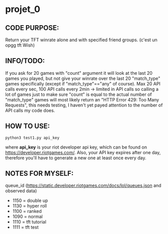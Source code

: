 # projet_0

## CODE PURPOSE:
Return your TFT winrate alone and with specified friend groups. (c'est un opgg tft Wish) 

## INFO/TODO:
If you ask for 20 games with "count" argument it will look at the last 20 games you played, but not give your winrate over the last 20 "match_type" games specifically (except if "match_type"=="any" of course).
Max 20 API calls every sec, 100 API calls every 2min -> limited in API calls so calling a lot of games just to make sure "count" is equal to the actual number of "match_type" games will most likely return an "HTTP Error 429: Too Many Requests", this needs testing, I haven't yet payed attention to the number of API calls my code does.


## HOW TO USE:
```shell
python3 test1.py api_key
```
where **api_key** is your riot developer api key, which can be found on https://developer.riotgames.com/.
Also, your API key expires after one day, therefore you'll have to generate a new one at least once every day.




## NOTES FOR MYSELF:
queue_id (https://static.developer.riotgames.com/docs/lol/queues.json and observed data)
- 1150 = double up
- 1130 = hyper roll
- 1100 = ranked
- 1090 = normal
- 1110 = tft tutorial
- 1111 = tft test